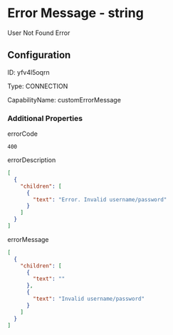 # Error Message - string 
User Not Found Error
## Configuration
ID:  yfv4l5oqrn

Type: CONNECTION 

CapabilityName: customErrorMessage






### Additional Properties
errorCode
```string 
400
```


errorDescription
```json 
[
  {
    "children": [
      {
        "text": "Error. Invalid username/password"
      }
    ]
  }
]
```


errorMessage
```json 
[
  {
    "children": [
      {
        "text": ""
      },
      {
        "text": "Invalid username/password"
      }
    ]
  }
]
```




